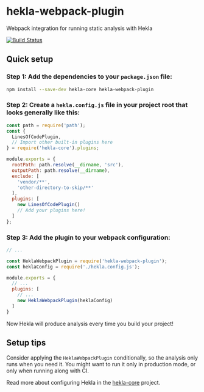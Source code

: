 # hekla-webpack-plugin

Webpack integration for running static analysis with Hekla

[![Build Status](https://travis-ci.org/andrewjensen/hekla.svg?branch=master)](https://travis-ci.org/andrewjensen/hekla)

## Quick setup

### Step 1: Add the dependencies to your `package.json` file:

```bash
npm install --save-dev hekla-core hekla-webpack-plugin
```

### Step 2: Create a `hekla.config.js` file in your project root that looks generally like this:

```js
const path = require('path');
const {
  LinesOfCodePlugin,
  // Import other built-in plugins here
} = require('hekla-core').plugins;

module.exports = {
  rootPath: path.resolve(__dirname, 'src'),
  outputPath: path.resolve(__dirname),
  exclude: [
    'vendor/**',
    'other-directory-to-skip/**'
  ],
  plugins: [
    new LinesOfCodePlugin()
    // Add your plugins here!
  ]
};

```

### Step 3: Add the plugin to your webpack configuration:

```js
// ...

const HeklaWebpackPlugin = require('hekla-webpack-plugin');
const heklaConfig = require('./hekla.config.js');

module.exports = {
  // ...
  plugins: [
    // ...
    new HeklaWebpackPlugin(heklaConfig)
  ]
}
```

Now Hekla will produce analysis every time you build your project!

## Setup tips

Consider applying the `HeklaWebpackPlugin` conditionally, so the analysis only runs when you need it. You might want to run it only in production mode, or only when running along with CI.

Read more about configuring Hekla in the [hekla-core](https://www.npmjs.com/package/hekla-core) project.
